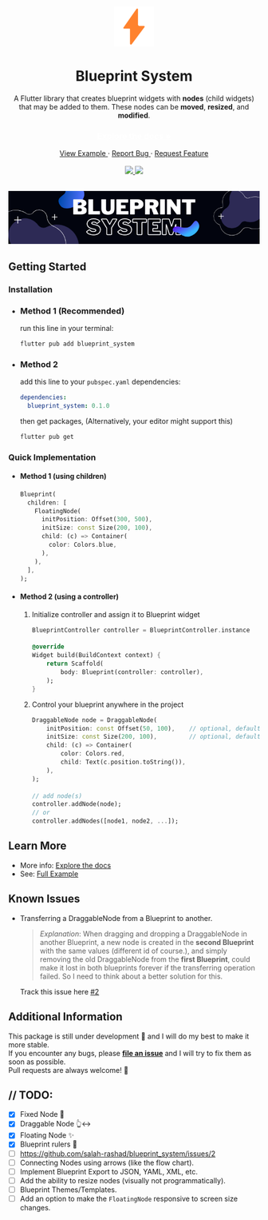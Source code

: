<div align="center">
  <!-- <p style="font-size: 80px">
    ⚡
  </p> -->
  <a href="#">
    <img src="assets\images\logo.png" alt="Logo" width="80" height="80"/>
  </a>
  <h1>Blueprint System</h1>
  <p>
    A Flutter library that creates blueprint widgets with <b>nodes</b> (child widgets) that may be added to them. These nodes can be <b>moved</b>, <b>resized</b>, and <b>modified</b>.
  </p>
  <h3>
    <a href="https://salah-rashad.github.io/blueprint_system_docs" target="_blank" style="color: white">
      Explore the docs »
    </a>
  </h3>
  <a href="https://github.com/salah-rashad/blueprint_system/blob/master/example" target="_blank">
    View Example
  </a>
   · 
  <a href="https://github.com/salah-rashad/blueprint_system/issues/new?labels=bug&assignees=salah-rashad" target="_blank">
    Report Bug
  </a>
   · 
  <a href="https://github.com/salah-rashad/blueprint_system/issues/new?labels=feature&assignees=salah-rashad" target="_blank">
    Request Feature
  </a>
  <br/><br/>
  <a href="https://pub.dev/packages/blueprint_system" target="_blank">
    <img src="https://img.shields.io/pub/v/blueprint_system.svg?style=for-the-badge&label=pub&color=blue"/> 
  </a>
  <a href="https://github.com/salah-rashad/blueprint_system/blob/master/LICENSE" target="_blank">
    <img src="https://img.shields.io/github/license/salah-rashad/blueprint_system.svg?style=for-the-badge"/> 
  </a>
  <br/><br/>
</div>

![banner](assets/images/banner-1.png)

## Getting Started

### Installation

- ### Method 1 (Recommended)

  run this line in your terminal:

  ```bash
  flutter pub add blueprint_system
  ```

- ### Method 2

  add this line to your `pubspec.yaml` dependencies:

  ```yaml title="pubspec.yaml"
  dependencies:
    blueprint_system: 0.1.0
  ```

  then get packages, (Alternatively, your editor might support this)

  ```bash
  flutter pub get
  ```

### Quick Implementation
- #### Method 1 (using children)
  ```dart
  Blueprint(
    children: [
      FloatingNode(
        initPosition: Offset(300, 500),
        initSize: const Size(200, 100),
        child: (c) => Container(
          color: Colors.blue,
        ),
      ),
    ],
  );
  ```
- #### Method 2 (using a controller)
  1. Initialize controller and assign it to Blueprint widget  

      ```dart
      BlueprintController controller = BlueprintController.instance

      @override
      Widget build(BuildContext context) {
          return Scaffold(
              body: Blueprint(controller: controller),
          );
      }
      ```
  2. Control your blueprint anywhere in the project

      ```dart
      DraggableNode node = DraggableNode(
          initPosition: const Offset(50, 100),    // optional, default is (100, 100)
          initSize: const Size(200, 100),         // optional, default is (100, 100)
          child: (c) => Container(
              color: Colors.red,
              child: Text(c.position.toString()),
          ),
      );

      // add node(s)
      controller.addNode(node);
      // or
      controller.addNodes([node1, node2, ...]);
      ```
## Learn More

- More info: [Explore the docs](https://salah-rashad.github.io/blueprint_system_docs)
- See: [Full Example](https://github.com/salah-rashad/blueprint_system/blob/master/example)

## Known Issues
- Transferring a DraggableNode from a Blueprint to another.
  > _Explanation_: When dragging and dropping a DraggableNode in another Blueprint, a new node is created in the __second Blueprint__ with the same values (different id of course.), and simply removing the old DraggableNode from the __first Blueprint__, could make it lost in both blueprints forever if the transferring operation failed. So I need to think about a better solution for this.  
  
  Track this issue here [#2](https://github.com/salah-rashad/blueprint_system/issues/2)

## Additional Information

This package is still under development 🚧 and I will do my best to make it more stable.  
If you encounter any bugs, please **[file an issue](https://github.com/salah-rashad/blueprint_system/issues/new?labels=bug&assignees=salah-rashad)** and I will try to fix them as soon as possible.  
Pull requests are always welcome! 🦄

## // TODO:

- [x] Fixed Node 📌
- [x] Draggable Node 👆↔️
- [x] Floating Node ✨
- [x] Blueprint rulers 📏
- [ ] https://github.com/salah-rashad/blueprint_system/issues/2
- [ ] Connecting Nodes using arrows (like the flow chart).
- [ ] Implement Blueprint Export to JSON, YAML, XML, etc.
- [ ] Add the ability to resize nodes (visually not programmatically).
- [ ] Blueprint Themes/Templates.
- [ ] Add an option to make the `FloatingNode` responsive to screen size changes.